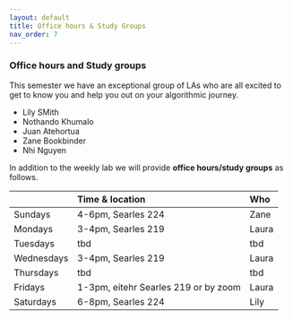 ```yaml
---
layout: default 
title: Office hours & Study Groups 
nav_order: 7
---
```



### Office hours and Study groups 

This semester we have an exceptional group of LAs who are all excited to get to know you and help you out on your algorithmic journey. 

 * Lily SMith  
 * Nothando Khumalo 
 * Juan Atehortua 
 * Zane Bookbinder
 * Nhi Nguyen 



In addition to the weekly lab we will provide **office hours/study groups** as follows. 


|              |   Time  & location     | Who  |
|:-------------|:-------------|:---------------|
| Sundays      | 4-6pm, Searles 224  | Zane |
| Mondays      | 3-4pm, Searles 219  | Laura  |
| Tuesdays     | tbd  | tbd  |
| Wednesdays   | 3-4pm, Searles 219  | Laura  |
| Thursdays    | tbd  | tbd  |
| Fridays    | 1-3pm, eitehr Searles 219 or by zoom  | Laura  |
| Saturdays    | 6-8pm, Searles 224  | Lily  |


